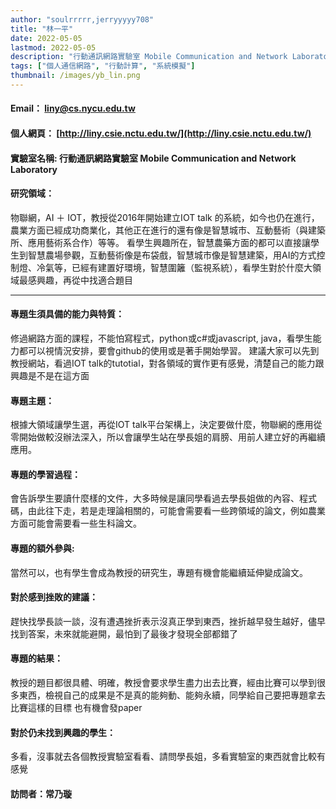 ```yaml
---
author: "soulrrrrr,jerryyyyy708"
title: "林一平"
date: 2022-05-05
lastmod: 2022-05-05
description: "行動通訊網路實驗室 Mobile Communication and Network Laboratory"
tags: ["個人通信網路", "行動計算", "系統模擬"]
thumbnail: /images/yb_lin.png
---
```


#### Email： liny@cs.nycu.edu.tw

#### 個人網頁： [http://liny.csie.nctu.edu.tw/](http://liny.csie.nctu.edu.tw/)

#### 實驗室名稱: 行動通訊網路實驗室 Mobile Communication and Network Laboratory

#### 研究領域：

物聯網，AI ＋ IOT，教授從2016年開始建立IOT talk 的系統，如今也仍在進行，農業方面已經成功商業化，其他正在進行的還有像是智慧城市、互動藝術（與建築所、應用藝術系合作）等等。
看學生興趣所在，智慧農藥方面的都可以直接讓學生到智慧農場參觀，互動藝術像是布袋戲，智慧城市像是智慧建築，用AI的方式控制燈、冷氣等，已經有建置好環境，智慧圍籬（監視系統），看學生對於什麼大領域最感興趣，再從中找適合題目

---

#### 專題生須具備的能力與特質：

修過網路方面的課程，不能怕寫程式，python或c#或javascript, java，看學生能力都可以視情況安排，要會github的使用或是著手開始學習。
建議大家可以先到教授網站，看過IOT talk的tutotial，對各領域的實作更有感覺，清楚自己的能力跟興趣是不是在這方面


#### 專題主題：

根據大領域讓學生選，再從IOT talk平台架構上，決定要做什麼，物聯網的應用從零開始做較沒辦法深入，所以會讓學生站在學長姐的肩膀、用前人建立好的再繼續應用。

#### 專題的學習過程：

會告訴學生要讀什麼樣的文件，大多時候是讓同學看過去學長姐做的內容、程式碼，由此往下走，若是走理論相關的，可能會需要看一些跨領域的論文，例如農業方面可能會需要看一些生科論文。

#### 專題的額外參與:

當然可以，也有學生會成為教授的研究生，專題有機會能繼續延伸變成論文。

#### 對於感到挫敗的建議：

趕快找學長談一談，沒有遭遇挫折表示沒真正學到東西，挫折越早發生越好，儘早找到答案，未來就能避開，最怕到了最後才發現全部都錯了

#### 專題的結果：

教授的題目都很具體、明確，教授會要求學生盡力出去比賽，經由比賽可以學到很多東西，檢視自己的成果是不是真的能夠動、能夠永續，同學給自己要把專題拿去比賽這樣的目標
也有機會發paper

#### 對於仍未找到興趣的學生：

多看，沒事就去各個教授實驗室看看、請問學長姐，多看實驗室的東西就會比較有感覺

#### 訪問者：常乃璇
